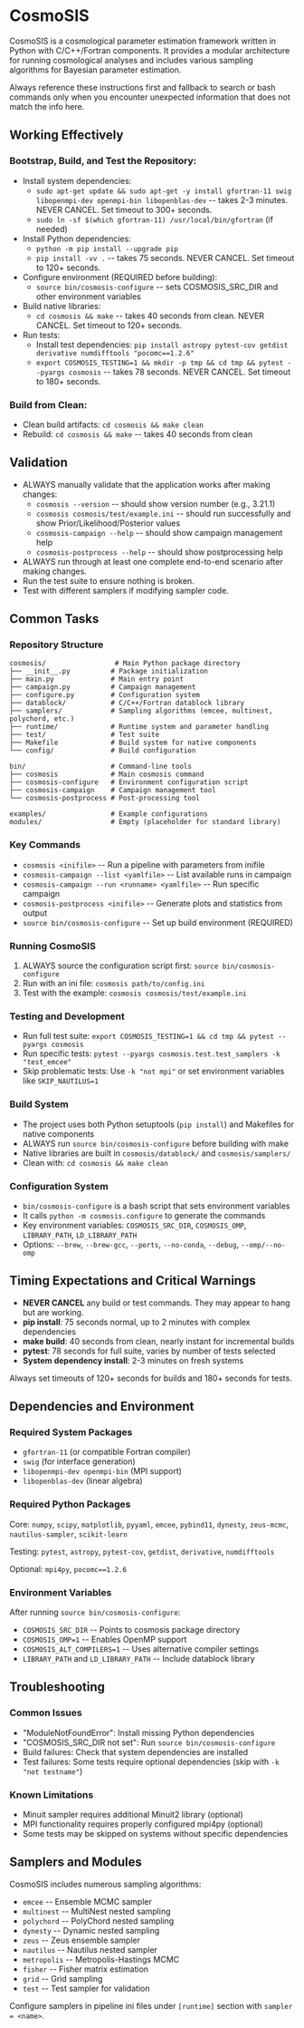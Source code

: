 # CosmoSIS
CosmoSIS is a cosmological parameter estimation framework written in Python with C/C++/Fortran components. It provides a modular architecture for running cosmological analyses and includes various sampling algorithms for Bayesian parameter estimation.

Always reference these instructions first and fallback to search or bash commands only when you encounter unexpected information that does not match the info here.

## Working Effectively

### Bootstrap, Build, and Test the Repository:
- Install system dependencies:
  - `sudo apt-get update && sudo apt-get -y install gfortran-11 swig libopenmpi-dev openmpi-bin libopenblas-dev` -- takes 2-3 minutes. NEVER CANCEL. Set timeout to 300+ seconds.
  - `sudo ln -sf $(which gfortran-11) /usr/local/bin/gfortran` (if needed)
- Install Python dependencies:
  - `python -m pip install --upgrade pip`
  - `pip install -vv .` -- takes 75 seconds. NEVER CANCEL. Set timeout to 120+ seconds.
- Configure environment (REQUIRED before building):
  - `source bin/cosmosis-configure` -- sets COSMOSIS_SRC_DIR and other environment variables
- Build native libraries:
  - `cd cosmosis && make` -- takes 40 seconds from clean. NEVER CANCEL. Set timeout to 120+ seconds.
- Run tests:
  - Install test dependencies: `pip install astropy pytest-cov getdist derivative numdifftools "pocomc==1.2.6"`
  - `export COSMOSIS_TESTING=1 && mkdir -p tmp && cd tmp && pytest --pyargs cosmosis` -- takes 78 seconds. NEVER CANCEL. Set timeout to 180+ seconds.

### Build from Clean:
- Clean build artifacts: `cd cosmosis && make clean`
- Rebuild: `cd cosmosis && make` -- takes 40 seconds from clean

## Validation

- ALWAYS manually validate that the application works after making changes:
  - `cosmosis --version` -- should show version number (e.g., 3.21.1)
  - `cosmosis cosmosis/test/example.ini` -- should run successfully and show Prior/Likelihood/Posterior values
  - `cosmosis-campaign --help` -- should show campaign management help
  - `cosmosis-postprocess --help` -- should show postprocessing help
- ALWAYS run through at least one complete end-to-end scenario after making changes.
- Run the test suite to ensure nothing is broken.
- Test with different samplers if modifying sampler code.

## Common Tasks

### Repository Structure
```
cosmosis/                 # Main Python package directory
├── __init__.py          # Package initialization
├── main.py              # Main entry point
├── campaign.py          # Campaign management
├── configure.py         # Configuration system
├── datablock/           # C/C++/Fortran datablock library
├── samplers/            # Sampling algorithms (emcee, multinest, polychord, etc.)
├── runtime/             # Runtime system and parameter handling
├── test/                # Test suite
├── Makefile             # Build system for native components
└── config/              # Build configuration

bin/                     # Command-line tools
├── cosmosis             # Main cosmosis command
├── cosmosis-configure   # Environment configuration script
├── cosmosis-campaign    # Campaign management tool
└── cosmosis-postprocess # Post-processing tool

examples/                # Example configurations
modules/                 # Empty (placeholder for standard library)
```

### Key Commands
- `cosmosis <inifile>` -- Run a pipeline with parameters from inifile
- `cosmosis-campaign --list <yamlfile>` -- List available runs in campaign
- `cosmosis-campaign --run <runname> <yamlfile>` -- Run specific campaign
- `cosmosis-postprocess <inifile>` -- Generate plots and statistics from output
- `source bin/cosmosis-configure` -- Set up build environment (REQUIRED)

### Running CosmoSIS
1. ALWAYS source the configuration script first: `source bin/cosmosis-configure`
2. Run with an ini file: `cosmosis path/to/config.ini`
3. Test with the example: `cosmosis cosmosis/test/example.ini`

### Testing and Development
- Run full test suite: `export COSMOSIS_TESTING=1 && cd tmp && pytest --pyargs cosmosis`
- Run specific tests: `pytest --pyargs cosmosis.test.test_samplers -k "test_emcee"`
- Skip problematic tests: Use `-k "not mpi"` or set environment variables like `SKIP_NAUTILUS=1`

### Build System
- The project uses both Python setuptools (`pip install`) and Makefiles for native components
- ALWAYS run `source bin/cosmosis-configure` before building with make
- Native libraries are built in `cosmosis/datablock/` and `cosmosis/samplers/`
- Clean with: `cd cosmosis && make clean`

### Configuration System
- `bin/cosmosis-configure` is a bash script that sets environment variables
- It calls `python -m cosmosis.configure` to generate the commands
- Key environment variables: `COSMOSIS_SRC_DIR`, `COSMOSIS_OMP`, `LIBRARY_PATH`, `LD_LIBRARY_PATH`
- Options: `--brew`, `--brew-gcc`, `--ports`, `--no-conda`, `--debug`, `--omp/--no-omp`

## Timing Expectations and Critical Warnings

- **NEVER CANCEL** any build or test commands. They may appear to hang but are working.
- **pip install**: 75 seconds normal, up to 2 minutes with complex dependencies
- **make build**: 40 seconds from clean, nearly instant for incremental builds  
- **pytest**: 78 seconds for full suite, varies by number of tests selected
- **System dependency install**: 2-3 minutes on fresh systems

Always set timeouts of 120+ seconds for builds and 180+ seconds for tests.

## Dependencies and Environment

### Required System Packages
- `gfortran-11` (or compatible Fortran compiler)
- `swig` (for interface generation)
- `libopenmpi-dev openmpi-bin` (MPI support)
- `libopenblas-dev` (linear algebra)

### Required Python Packages
Core: `numpy`, `scipy`, `matplotlib`, `pyyaml`, `emcee`, `pybind11`, `dynesty`, `zeus-mcmc`, `nautilus-sampler`, `scikit-learn`

Testing: `pytest`, `astropy`, `pytest-cov`, `getdist`, `derivative`, `numdifftools`

Optional: `mpi4py`, `pocomc==1.2.6`

### Environment Variables
After running `source bin/cosmosis-configure`:
- `COSMOSIS_SRC_DIR` -- Points to cosmosis package directory
- `COSMOSIS_OMP=1` -- Enables OpenMP support
- `COSMOSIS_ALT_COMPILERS=1` -- Uses alternative compiler settings
- `LIBRARY_PATH` and `LD_LIBRARY_PATH` -- Include datablock library

## Troubleshooting

### Common Issues
- "ModuleNotFoundError": Install missing Python dependencies
- "COSMOSIS_SRC_DIR not set": Run `source bin/cosmosis-configure`
- Build failures: Check that system dependencies are installed
- Test failures: Some tests require optional dependencies (skip with `-k "not testname"`)

### Known Limitations
- Minuit sampler requires additional Minuit2 library (optional)
- MPI functionality requires properly configured mpi4py (optional)
- Some tests may be skipped on systems without specific dependencies

## Samplers and Modules

CosmoSIS includes numerous sampling algorithms:
- `emcee` -- Ensemble MCMC sampler
- `multinest` -- MultiNest nested sampling
- `polychord` -- PolyChord nested sampling  
- `dynesty` -- Dynamic nested sampling
- `zeus` -- Zeus ensemble sampler
- `nautilus` -- Nautilus nested sampler
- `metropolis` -- Metropolis-Hastings MCMC
- `fisher` -- Fisher matrix estimation
- `grid` -- Grid sampling
- `test` -- Test sampler for validation

Configure samplers in pipeline ini files under `[runtime]` section with `sampler = <name>`.